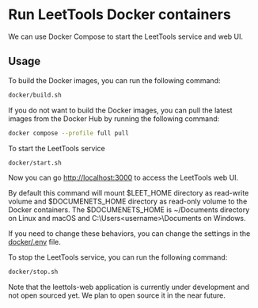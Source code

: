 # Run LeetTools Docker containers

We can use Docker Compose to start the LeetTools service and web UI.

## Usage

To build the Docker images, you can run the following command:
```bash
docker/build.sh
```

If you do not want to build the Docker images, you can pull the latest images from the 
Docker Hub by running the following command:
```bash
docker compose --profile full pull
```

To start the LeetTools service 
```bash
docker/start.sh
```

Now you can go [http://localhost:3000](http://localhost:3000) to access the LeetTools web UI.

By default this command will mount $LEET_HOME directory as read-write volume and 
$DOCUMENETS_HOME directory as read-only volume to the Docker containers. The $DOCUMENETS_HOME
is ~/Documents directory on Linux and macOS and C:\Users\<username>\Documents on Windows.

If you need to change these behaviors, you can change the settings in the 
[docker/.env](docker/.env) file.

To stop the LeetTools service, you can run the following command:
```bash
docker/stop.sh
```

Note that the leettols-web application is currently under development and not open sourced
yet. We plan to open source it in the near future.
